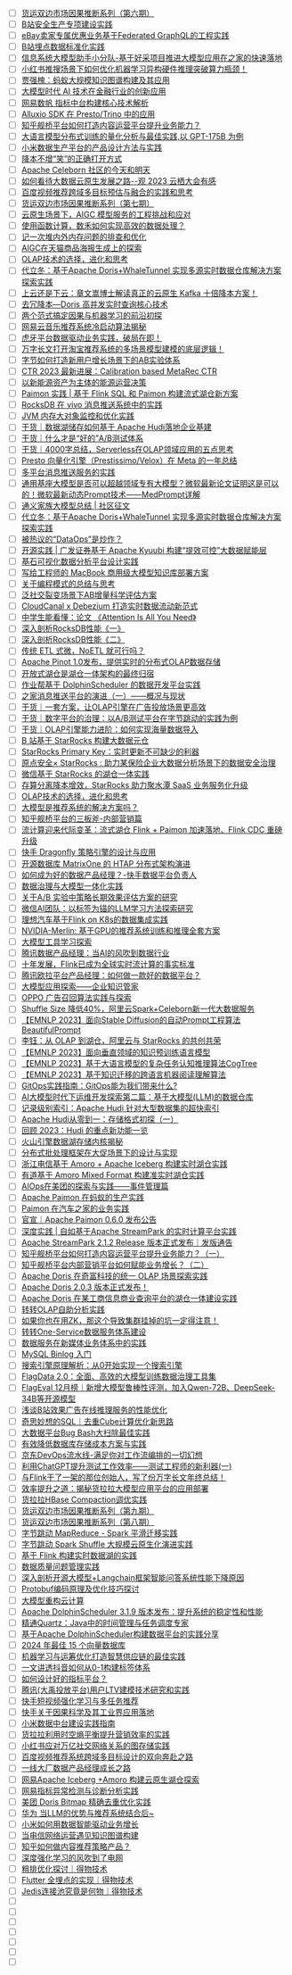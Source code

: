 - [ ] [货运双边市场因果推断系列（第六期）](https://mp.weixin.qq.com/s/S2KtS8DzjLJZL9yFrlWC9A)
- [ ] [B站安全生产专项建设实践](https://mp.weixin.qq.com/s/tj1PEUWAyRZ1QzeW_oCWfg)
- [ ] [eBay卖家专属优惠业务基于Federated GraphQL的工程实践](https://mp.weixin.qq.com/s/FEpD178w05c0FJ8Comcgig)
- [ ] [B站埋点数据标准化实践](https://mp.weixin.qq.com/s/eCoRknw_0aAJxG4I7ATasw)
- [ ] [信息系统大模型助手小分队-基于好采项目推进大模型应用在之家的快速落地](https://mp.weixin.qq.com/s/5fD-qjm-h8V4ubB3dEhVog)
- [ ] [小红书推搜场景下如何优化机器学习异构硬件推理突破算力瓶颈！](https://mp.weixin.qq.com/s/y_RynL1X8BIeDTNsO79e5g)
- [ ] [贾强槐：蚂蚁大规模知识图谱构建及其应用](https://mp.weixin.qq.com/s/K1nOcIa5yLwVCfGOPSrzMw)
- [ ] [大模型时代 AI 技术在金融行业的创新应用](https://mp.weixin.qq.com/s/WuaHizHKNIsEy9aAF2i2Hg)
- [ ] [网易数帆 指标中台构建核心技术解析](https://mp.weixin.qq.com/s/nnkQkt3BKAXZh9xhnW3ogg)
- [ ] [​Alluxio SDK 在 Presto/Trino 中的应用](https://mp.weixin.qq.com/s/SUa458KsILtPynRlridXMg)
- [ ] [知乎舰桥平台如何打造内容运营平台提升业务能力？](https://mp.weixin.qq.com/s/MPuS_usZW0p52HbP2gmJTQ)
- [ ] [大语言模型分布式训练的量化分析与最佳实践,以 GPT-175B 为例](https://mp.weixin.qq.com/s/bvF50XRaA9cO2O4oB31kbg)
- [ ] [小米数据生产平台的产品设计方法与实践](https://mp.weixin.qq.com/s/eOHh-r4bQi89GFs-LFgMSw)
- [ ] [降本不增“笑”的正确打开方式](https://mp.weixin.qq.com/s/Dv0DG6H0-_bKnSRjI21aTA)
- [ ] [Apache Celeborn 社区的今天和明天](https://mp.weixin.qq.com/s/YkcoL_F08F3guk_pmqDRAg)
- [ ] [如何看待大数据云原生发展之路--观 2023 云栖大会有感](https://mp.weixin.qq.com/s/eE-lMOLctpW95ljdLmY6AA)
- [ ] [百度视频推荐跨域多目标预估与融合的实践和思考](https://mp.weixin.qq.com/s/YXPmZn3ujbBavFsmnf5Vzw)
- [ ] [货运双边市场因果推断系列（第七期）](https://mp.weixin.qq.com/s/rN_1HDYuu2w627LE0ocI7A)
- [ ] [云原生场景下，AIGC 模型服务的工程挑战和应对](https://mp.weixin.qq.com/s/DAcMF24zOxz3zq-foh2CNw)
- [ ] [使用函数计算，数禾如何实现高效的数据处理？](https://mp.weixin.qq.com/s/hNS04DZ5RsZWWWofNA1odQ)
- [ ] [记一次堆内外内存问题的排查和优化](https://mp.weixin.qq.com/s/yeqEIXZx4CMNqfyAGxnHMQ)
- [ ] [AIGC在天猫商品海报生成上的探索](https://mp.weixin.qq.com/s/_CkkqoWmHDZ0YqAhmAhL1A)
- [ ] [OLAP技术的选择，进化和思考](https://mp.weixin.qq.com/s/_QVUvj3VQq-gxkPhNS7J9g)
- [ ] [代立冬：基于Apache Doris+WhaleTunnel 实现多源实时数据仓库解决方案探索实践](https://mp.weixin.qq.com/s/O_KoGl9aMbsJ7uf0wSDA6Q)
- [ ] [上云还是下云：章文嵩博士解读真正的云原生 Kafka 十倍降本方案！](https://mp.weixin.qq.com/s/rmGoamqBnMPlrylDeSwgEA)
- [ ] [去冗降本—Doris 高并发实时查询核心技术](https://mp.weixin.qq.com/s/MO6mUeTgxLkKP5PseRBE2w)
- [ ] [两个范式搞定因果与机器学习的前沿初探](https://mp.weixin.qq.com/s/6IIQlY4BHcjje1k-C3YH4g)
- [ ] [网易云音乐推荐系统冷启动算法揭秘](https://mp.weixin.qq.com/s/ch4SC_pDsrlHVJZo8vN9Lg)
- [ ] [虎牙平台数据驱动业务实践，破局在即！](https://mp.weixin.qq.com/s/LeuVo03AB3jdf7QGuQUEVQ)
- [ ] [万字长文打开淘宝推荐系统的多场景模型建模的底层逻辑！](https://mp.weixin.qq.com/s/nahwEiSaVuBBSbhNn3LBCw)
- [ ] [字节如何打造新用户增长场景下的AB实验体系](https://mp.weixin.qq.com/s/O_aUsGnzurva0pIxaQFqpw)
- [ ] [CTR 2023 最新进展：Calibration based MetaRec CTR](https://mp.weixin.qq.com/s/6DiE5VYJGA_2NAtuSh_okw)
- [ ] [以新能源资产为主体的能源运营决策](https://mp.weixin.qq.com/s/2IWB-_kNh1HcVBQff_O7Dg)
- [ ] [Paimon 实践 | 基于 Flink SQL 和 Paimon 构建流式湖仓新方案](https://mp.weixin.qq.com/s/9a_RfZWv-DxH2AiDT09VNw)
- [ ] [RocksDB 在 vivo 消息推送系统中的实践](https://mp.weixin.qq.com/s/Ejc1Iqc9zgzaZVsxDn-ZYA)
- [ ] [JVM 内存大对象监控和优化实践](https://mp.weixin.qq.com/s/qfsY7fk_-rMdXPGYb766PA)
- [ ] [干货｜数据湖储存如何基于 Apache Hudi落地企业基建](https://mp.weixin.qq.com/s/sI48LzrGev0eUD_vh8ES-Q)
- [ ] [干货｜什么才是“好的”A/B测试体系](https://mp.weixin.qq.com/s/E62I2YUUVXMDvM0gND1rzA)
- [ ] [干货｜4000字总结，Serverless在OLAP领域应用的五点思考](https://mp.weixin.qq.com/s/A9fdEZdKV0H6thxwYEL48g)
- [ ] [Presto 向量化引擎（Prestissimo/Velox）在 Meta 的一年总结](https://mp.weixin.qq.com/s/5mswJXHOo9jQa4h9zTMDyg)
- [ ] [多平台消息推送服务的实践](https://mp.weixin.qq.com/s/X52RuVopbVzoncH5MY2xQQ)
- [ ] [通用基座大模型是否可以超越领域专有大模型？微软最新论文证明这是可以的！微软最新动态Prompt技术——MedPrompt详解](https://mp.weixin.qq.com/s/afqW9pmRWuUyOSeSvljv-A)
- [ ] [通义家族大模型总结 | 社区征文](https://developer.volcengine.com/articles/7310124050105171979)
- [ ] [代立冬：基于Apache Doris+WhaleTunnel 实现多源实时数据仓库解决方案探索实践](https://mp.weixin.qq.com/s/O_KoGl9aMbsJ7uf0wSDA6Q)
- [ ] [被热议的“DataOps”是炒作？](被热议的“DataOps”是炒作？)
- [ ] [开源实践 | 广发证券基于 Apache Kyuubi 构建“提效可控”大数据赋能层](https://mp.weixin.qq.com/s/8kRjrT993wAahttnn3gVrw)
- [ ] [基石可视化数据分析平台设计实践](https://mp.weixin.qq.com/s/Zhwzpm5C89esC7Ldk2HIoA)
- [ ] [写给工程师的 MacBook 商用级大模型知识库部署方案](https://mp.weixin.qq.com/s/43tPQui6i-WgLvuxlHWLsg)
- [ ] [关于编程模式的总结与思考](https://mp.weixin.qq.com/s/50yZW0gNgqwgnqSfjnRxDw)
- [ ] [泛社交裂变场景下AB增量科学评估方案](https://mp.weixin.qq.com/s/5PrbpX_Qvynn2b2WsotAxw)
- [ ] [CloudCanal x Debezium 打造实时数据流动新范式](https://mp.weixin.qq.com/s/YoxuoHijeyVSOWBx9603OA)
- [ ] [中学生能看懂：论文 《Attention Is All You Need》](https://mp.weixin.qq.com/s/AsXudqwzgGAw3mfa6zinmQ)
- [ ] [深入剖析RocksDB性能《一》](https://mp.weixin.qq.com/s/kfPkGpbre6ByCTYO0kxgHA)
- [ ] [深入剖析RocksDB性能《二》](https://mp.weixin.qq.com/s/kMzf1T3Ob7d3Lwe54hO5hQ)
- [ ] [传统 ETL 式微，NoETL 就可行吗？](https://mp.weixin.qq.com/s/8r1lmC96O1k4rZpIehiMvQ)
- [ ] [Apache Pinot 1.0发布，提供实时的分布式OLAP数据存储](https://mp.weixin.qq.com/s/_XE6b3j95aohaQNBd4FT4A)
- [ ] [开放式湖仓是湖仓一体架构的最终归宿](https://mp.weixin.qq.com/s/YxYxfK0kLsnS1QZM1aW44w)
- [ ] [作业帮基于 DolphinScheduler 的数据开发平台实践](https://mp.weixin.qq.com/s/VS9V2OWkPPDDDoulLP56YA)
- [ ] [之家消息推送平台的演进（一）——概况与现状](https://mp.weixin.qq.com/s/dQgf4CURPe1kAe1K8lIrNw)
- [ ] [干货｜一套方案，让OLAP引擎在广告投放场景更高效](https://mp.weixin.qq.com/s/OHIVUG02m-ZsPjcaUtaEZQ)
- [ ] [干货｜数字平台的治理：以A/B测试平台在字节跳动的实践为例](https://mp.weixin.qq.com/s/Zse8XOQ5kSndrcz8kfeKcQ)
- [ ] [干货｜OLAP引擎能力进阶：如何实现海量数据导入](https://mp.weixin.qq.com/s/j53rpVdS9T7nGqu7Q3LR8A)
- [ ] [B 站基于 StarRocks 构建大数据元仓](https://mp.weixin.qq.com/s/B5oOsBp7gBBg_ragvDVYYg)
- [ ] [StarRocks Primary Key：实时更新不可缺少的利器](https://mp.weixin.qq.com/s/GG7_PnrwTrMbz82-69Y-Pg)
- [ ] [原点安全× StarRocks : 助力某保险企业大数据分析场景下的数据安全治理](https://mp.weixin.qq.com/s/I3sP7G2fLCVUsxZX6ImmGQ)
- [ ] [微信基于 StarRocks 的湖仓一体实践](https://mp.weixin.qq.com/s/dnI8_7Q5oq4dFPg_wwe-bw)
- [ ] [存算分离降本增效，StarRocks 助力聚水潭 SaaS 业务服务化升级](https://mp.weixin.qq.com/s/x6XUV0Y031PkdJJ-WPO85g)
- [ ] [OLAP技术的选择，进化和思考](https://mp.weixin.qq.com/s/8UD4ozGKFblasen-lr_2nw)
- [ ] [大模型是推荐系统的解决方案吗？](https://mp.weixin.qq.com/s/QxLtklDiPksqwfoLtw3jOA)
- [ ] [知乎舰桥平台的三板斧-内部营销篇](https://mp.weixin.qq.com/s/CExn_7W7CJgVbBVaMouwOQ)
- [ ] [流计算迎来代际变革：流式湖仓 Flink + Paimon 加速落地、Flink CDC 重磅升级](https://mp.weixin.qq.com/s/8EEV0hBwQk0Trzu0jynMgQ)
- [ ] [快手 Dragonfly 策略引擎的设计与应用](https://mp.weixin.qq.com/s/rFwZxLoStvi3MMxb6Mhxqg)
- [ ] [开源数据库 MatrixOne 的 HTAP 分布式架构演进](https://mp.weixin.qq.com/s/PWtnTvgUBc4gDUw8r3ZG6A)
- [ ] [如何成为好的数据产品经理？-快手数据平台负责人](https://mp.weixin.qq.com/s/JJ1wO0PZmNIzxwNnOX66mg)
- [ ] [数据治理与大模型一体化实践](https://mp.weixin.qq.com/s/N2JJ6odsz2bhqEaT3kZakQ)
- [ ] [关于A/B 实验中策略长期效果评估方案的研究](https://mp.weixin.qq.com/s/DnBULGUOQzs_vzNqqvhgfg)
- [ ] [微信AI团队：以标签为锚的LLM学习方法探索研究](https://mp.weixin.qq.com/s/JR7CfZVqkealCHNI3PT0pA)
- [ ] [理想汽车基于Flink on K8s的数据集成实践](https://mp.weixin.qq.com/s/3qKMLS0U_IcWyiypuPPHPw)
- [ ] [NVIDIA-Merlin: 基于GPU的推荐系统训练和推理全套方案](https://mp.weixin.qq.com/s/AhR6KucBdR2PVykAjgPG9Q)
- [ ] [大模型工具学习探索](https://mp.weixin.qq.com/s/asK1rOCWmLYEok8pgSF7GQ)
- [ ] [腾讯数据产品经理：当AI的风吹到数据行业](https://mp.weixin.qq.com/s/dEBMYDzjVNrLiRvWiELAVQ)
- [ ] [十年发展，Flink已成为全球实时流计算的事实标准](https://mp.weixin.qq.com/s/fqUdnhfB4JQQbI4N5ju_Hw)
- [ ] [腾讯欧拉平台产品经理：如何做一款好的数据平台？](https://mp.weixin.qq.com/s/uC77r2UMBbiby5Pwow0ZAA)
- [ ] [大模型应用探索——企业知识管家](https://mp.weixin.qq.com/s/CvzcNzKJncrr4ypFJDZqow)
- [ ] [OPPO 广告召回算法实践与探索](https://mp.weixin.qq.com/s/4TtGHY3Rc9Ui_1jkOKSx5Q)
- [ ] [Shuffle Size 降低40%，阿里云Spark+Celeborn新一代大数据服务](https://mp.weixin.qq.com/s/ae_NdQFqenk_iBzNj38xKw)
- [ ] [【EMNLP 2023】面向Stable Diffusion的自动Prompt工程算法BeautifulPrompt](https://mp.weixin.qq.com/s/ALvG_GRddWv3apLL9hh9Kw)
- [ ] [李钰：从 OLAP 到湖仓，阿里云与 StarRocks 的共创共荣](https://mp.weixin.qq.com/s/TMY8qjGrz51D2SAzXdttmg)
- [ ] [【EMNLP 2023】面向垂直领域的知识预训练语言模型](https://mp.weixin.qq.com/s/lEJIzj3jLCYIhmC7z1thpg)
- [ ] [【EMNLP 2023】基于大语言模型的复杂任务认知推理算法CogTree](https://mp.weixin.qq.com/s/8T6W6qXifajz22vkvYitcA)
- [ ] [【EMNLP 2023】基于知识迁移的跨语言机器阅读理解算法](https://mp.weixin.qq.com/s/ss_YsMIpHCfpK3xB7ilCPQ)
- [ ] [GitOps实践指南：GitOps能为我们带来什么?](https://mp.weixin.qq.com/s/eOK84_8upSWPM6O-Oz5Q7A)
- [ ] [AI大模型时代下运维开发探索第二篇：基于大模型(LLM)的数据仓库](https://mp.weixin.qq.com/s/G_rBEZh1Pb4FZ3tVOk0RUw)
- [ ] [记录级别索引：Apache Hudi 针对大型数据集的超快索引](https://mp.weixin.qq.com/s/E8GOANEgQD_Jooi0GJh_1Q)
- [ ] [Apache Hudi从零到一：存储格式初探（一）](https://mp.weixin.qq.com/s/mBHQj0ttOxBoW1zVjXHoSw)
- [ ] [回顾 2023：Hudi 的重点新功能一览](https://mp.weixin.qq.com/s/_tTYgklj7YPCLDc0VBfhUA)
- [ ] [火山引擎数据湖存储内核揭秘](https://mp.weixin.qq.com/s/KtO5RxkR2dEoA_ujhQ4gYw)
- [ ] [分布式批处理框架在大促场景下的设计与实现](https://mp.weixin.qq.com/s/EIOxepaPcMKJl7C-xUMc4A)
- [ ] [浙江电信基于 Amoro + Apache Iceberg 构建实时湖仓实践](https://mp.weixin.qq.com/s/81TlXOyhs5VoF0BHCkDv8A)
- [ ] [有道基于 Amoro Mixed Format 构建准实时湖仓实践](https://mp.weixin.qq.com/s/1L_thp6bCDhzj4QCptTuzg)
- [ ] [AIOps在美团的探索与实践——事件管理篇](https://mp.weixin.qq.com/s/9U7PKSt60AbRx7Ngud0Qxg)
- [ ] [Apache Paimon 在蚂蚁的生产实践](https://mp.weixin.qq.com/s/B9OXKPWy7txZ56IzthbpHA)
- [ ] [Paimon 在汽车之家的业务实践](https://mp.weixin.qq.com/s/wGZJ7H5Y6IBUtUO1qLW-qg)
- [ ] [官宣｜Apache Paimon 0.6.0 发布公告](https://mp.weixin.qq.com/s/pM1sBckNXLHesbRxOai4tw)
- [ ] [深度实践 | 自如基于Apache StreamPark 的实时计算平台实践](https://mp.weixin.qq.com/s/G7VZYfkJMzU6TfvaUMldSQ)
- [ ] [Apache StreamPark 2.1.2 Release 版本正式发布｜发版通告](https://mp.weixin.qq.com/s/z-Wjlxydo-pxQBJ0tElgsg)
- [ ] [知乎舰桥平台如何打造内容运营平台提升业务能力？（一）](https://mp.weixin.qq.com/s/RIXum_BxvEGR-0rwGOTGQQ)
- [ ] [知乎舰桥平台内部营销平台如何赋能业务增长？（二）](https://mp.weixin.qq.com/s/BJSjfxtbRfVplfbo7Px47Q)
- [ ] [Apache Doris 在奇富科技的统一 OLAP 场景探索实践](https://mp.weixin.qq.com/s/lPzextnggdSXjP93CeE4eA)
- [ ] [Apache Doris 2.0.3 版本正式发布！](https://mp.weixin.qq.com/s/XarsdNHGdikFsRG_qTJVmg)
- [ ] [Apache Doris 在某工商信息商业查询平台的湖仓一体建设实践](https://mp.weixin.qq.com/s/nKJb_TShlhwREj2SSYpJXQ)
- [ ] [转转OLAP自助分析实践](https://mp.weixin.qq.com/s/OMG27c5KQZCUpngZAeKQ9w)
- [ ] [如果你也在用ZK，那这个导致集群挂掉的坑一定得注意！](https://mp.weixin.qq.com/s/zt48Rd5DqbvMb6KeBSAJrg)
- [ ] [转转One-Service数据服务体系建设](https://mp.weixin.qq.com/s/Ek2BhSiJrhBl8RRUrZrskQ)
- [ ] [数据服务在新媒体业务体系中的实践](https://mp.weixin.qq.com/s/MQYlS9rKpsM4-sVei6aJqw)
- [ ] [MySQL Binlog 入门](https://mp.weixin.qq.com/s/SwJvCLni5Q2ydREYNpauJg)
- [ ] [搜索引擎原理解析：从0开始实现一个搜索引擎](https://mp.weixin.qq.com/s/Zm3bRKytpZvb_ZLHuAhUOw)
- [ ] [FlagData 2.0：全面、高效的大模型训练数据治理工具集](https://mp.weixin.qq.com/s/O79lz9zIVfsiEJSXh50zlQ)
- [ ] [FlagEval 12月榜｜新增大模型鲁棒性评测，加入Qwen-72B、DeepSeek-34B等开源模型](https://mp.weixin.qq.com/s/qsSkR5HE3gUVS4PjU4SKmg)
- [ ] [浅谈B站效果广告在线推理服务的性能优化](https://mp.weixin.qq.com/s/xnSNs-v27MGZd9q1ZvE4lQ)
- [ ] [奇思妙想的SQL｜去重Cube计算优化新思路](https://mp.weixin.qq.com/s/HdIGAHcULs83N2hC3mqz0w)
- [ ] [大数据平台Bug Bash大扫除最佳实践](https://mp.weixin.qq.com/s/rT9Tv9NMEJzwVGKrpDCsVg)
- [ ] [有效降低数据库存储成本方案与实践](https://mp.weixin.qq.com/s/vW7p4ucCAqg75EwaYVN91w)
- [ ] [京东DevOps流水线-满足你对工作流编排的一切幻想](https://mp.weixin.qq.com/s/rAJbqNR6TlAAr-djfFRdnA)
- [ ] [利用ChatGPT提升测试工作效率——测试工程师的新利器(一)](https://mp.weixin.qq.com/s/YoMUzfL-wqWwm77DlKex-Q)
- [ ] [与Flink干了一架的那位创始人，写了份万字长文年终总结！](https://mp.weixin.qq.com/s/xOaEXww9LaZFn6Fmwi-BFQ)
- [ ] [效率提升之道：揭秘货拉拉大模型应用平台的应用部署](https://mp.weixin.qq.com/s/7pqkQWSXdYXJwnh-0e2LUw)
- [ ] [货拉拉HBase Compaction调优实践](https://mp.weixin.qq.com/s/LRxgTOYSEu02KOcNU0Ls7g)
- [ ] [货运双边市场因果推断系列（第九期）](https://mp.weixin.qq.com/s/a2SlhnqLk_mDecoTE9injA)
- [ ] [货运双边市场因果推断系列（第八期）](https://mp.weixin.qq.com/s/pbb7Q7yvgEA5YPEDHrQPWQ)
- [ ] [字节跳动 MapReduce - Spark 平滑迁移实践](https://mp.weixin.qq.com/s/1_EmOD1L9aEdfS-FaXJzng)
- [ ] [字节跳动 Spark Shuffle 大规模云原生化演进实践](https://mp.weixin.qq.com/s/ohubEgwFpyzVYboY-0dX5A)
- [ ] [基于 Flink 构建实时数据湖的实践](https://mp.weixin.qq.com/s/uA8RHOGq5ZG0oXMRgsX7Hw)
- [ ] [数据质量问题管理实践](https://mp.weixin.qq.com/s/7d2By7pOhcdTtnIDY9I6gw)
- [ ] [深入剖析开源大模型+Langchain框架智能问答系统性能下降原因](https://mp.weixin.qq.com/s/r3eudkgXxXi7Qk36PGdAow)
- [ ] [Protobuf编码原理及优化技巧探讨](https://mp.weixin.qq.com/s/hAfrPlPD2KBCWxpIuGkQTQ)
- [ ] [大模型重构云计算](https://mp.weixin.qq.com/s/e9dUN575S_DWCcpEhRHrTQ)
- [ ] [Apache DolphinScheduler 3.1.9 版本发布：提升系统的稳定性和性能](https://mp.weixin.qq.com/s/Mg1tcGC3SG6D64UAdJ_Alw)
- [ ] [精通Quartz：Java中的时间管理与任务调度专家](https://mp.weixin.qq.com/s/MSzj8bF-0TB82dN52c9XjA)
- [ ] [基于Apache DolphinScheduler构建数据平台的实践分享](https://mp.weixin.qq.com/s/fat7E7GTWx1MJfKIGn4y4g)
- [ ] [2024 年最佳 15 个向量数据库](https://mp.weixin.qq.com/s/7jpA2CG_kgN6JS7e_hS3Ng)
- [ ] [机器学习与运筹优化打造智慧供应链的最佳实践](https://mp.weixin.qq.com/s/FNowpVGFdA2Ig2STwtZNTA)
- [ ] [一文讲透抖音如何从0-1构建标签体系](https://mp.weixin.qq.com/s/PB8P50Xu_0ROG18pX-1CIw)
- [ ] [如何设计好的指标平台？](https://mp.weixin.qq.com/s/qu8eyUW0mq8ctOJfaWf0IA)
- [ ] [腾讯(大禹投放平台)用户LTV建模技术研究和实践](https://mp.weixin.qq.com/s/KLRY5ATWd-fgqoWhjUdrPQ)
- [ ] [快手短视频强化学习与多任务推荐](https://mp.weixin.qq.com/s/3IEow_CoppfODqk2GnBZZg)
- [ ] [快手关于因果科学及其工业界应用落地](https://mp.weixin.qq.com/s/v6gADqCiav8T9-xiOd3Aeg)
- [ ] [小米数据中台建设实践指南](https://mp.weixin.qq.com/s/xGBnK09qEcOpdkT3Cm0_0Q)
- [ ] [货拉拉利用时空熵平衡提升营销效率的实践](https://mp.weixin.qq.com/s/T5OJCQDcQEinN6SdNUjpHA)
- [ ] [小红书应对万亿社交网络关系的图存储实践](https://mp.weixin.qq.com/s/lWb-xbLmnCuInVr_2YRHzw)
- [ ] [百度视频推荐系统跨域多目标设计的双向奔赴之路](https://mp.weixin.qq.com/s/FL5ywA5n-2oKg1Qb58EmUw)
- [ ] [一线大厂数据产品经理成长之路](https://mp.weixin.qq.com/s/SURE76SZ-WKEpXdqCWV0ZQ)
- [ ] [网易Apache Iceberg +Amoro 构建云原生湖仓探索](https://mp.weixin.qq.com/s/6DDpG0OlXyfsKI5-WtLXEQ)
- [ ] [网易指标异常检测与诊断分析实践](https://mp.weixin.qq.com/s/DMHcNi5CDE8q1vtEGIL2rw)
- [ ] [美团 Doris Bitmap 精确去重优化实践](https://mp.weixin.qq.com/s/XNWVb4CMPCAZfEBWRPROyQ)
- [ ] [华为 当LLM的优势与推荐系统结合后~](https://mp.weixin.qq.com/s/jTl3E_dXHIAFl_cLv09hyg)
- [ ] [小米如何用数据智能驱动业务增长](https://mp.weixin.qq.com/s/YumkyL3pSsXNAtJiQSZrmg)
- [ ] [当电信网络运营遇见知识图谱构建](https://mp.weixin.qq.com/s/Qf4nl8Vtcex48uyX4qU39Q)
- [ ] [知乎如何做内容推荐策略产品？](https://mp.weixin.qq.com/s/U3Vlk5ww9agXwt9YYILFSA)
- [ ] [深度强化学习的风吹到了电网](https://mp.weixin.qq.com/s/5cMLxdrjYKXB6hP0J5wMnw)
- [ ] [粗排优化探讨｜得物技术](https://mp.weixin.qq.com/s/JX8adK0y-AtsoRRxx4734Q)
- [ ] [Flutter 全埋点的实现｜得物技术](https://mp.weixin.qq.com/s/Hyb_iOhhmbCZOPxdZ0BsQw)
- [ ] [Jedis连接池究竟是何物｜得物技术](https://mp.weixin.qq.com/s/uViexC4axiDkt9w75io3Rw)
- [ ] []()
- [ ] []()
- [ ] []()
- [ ] []()
- [ ] []()
- [ ] []()
- [ ] []()
